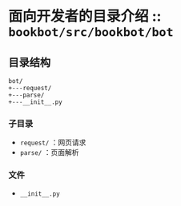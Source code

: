 面向开发者的目录介绍 :: `bookbot/src/bookbot/bot`
======

目录结构
------

```
bot/
+---request/
+---parse/
+---__init__.py
```

### 子目录

- `request/` ：网页请求
- `parse/` ：页面解析

### 文件

+ `__init__.py`
